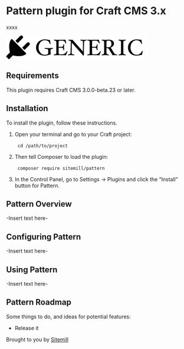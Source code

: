 # Pattern plugin for Craft CMS 3.x

xxxx

![Screenshot](resources/img/plugin-logo.png)

## Requirements

This plugin requires Craft CMS 3.0.0-beta.23 or later.

## Installation

To install the plugin, follow these instructions.

1. Open your terminal and go to your Craft project:

        cd /path/to/project

2. Then tell Composer to load the plugin:

        composer require sitemill/pattern

3. In the Control Panel, go to Settings → Plugins and click the “Install” button for Pattern.

## Pattern Overview

-Insert text here-

## Configuring Pattern

-Insert text here-

## Using Pattern

-Insert text here-

## Pattern Roadmap

Some things to do, and ideas for potential features:

* Release it

Brought to you by [Sitemill](https://sitemill.co)
